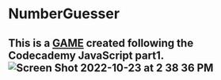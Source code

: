 # NumberGuesser
## This is a [GAME](https://tudorbejinari.github.io/NumberGuesser/) created following the Codecademy JavaScript part1.![Screen Shot 2022-10-23 at 2 38 36 PM](https://user-images.githubusercontent.com/44758462/197417554-0336a1bb-5b2f-4901-b6db-309b405beab6.png)
